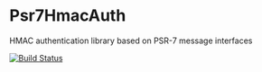 # Psr7HmacAuth
HMAC authentication library based on PSR-7 message interfaces

[![Build Status](https://travis-ci.org/1ma/Psr7HmacAuth.svg?branch=master)](https://travis-ci.org/1ma/Psr7HmacAuth)

